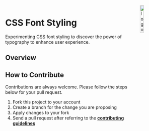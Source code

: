 <img  align="right" width="15%" src="https://raw.githubusercontent.com/ycaglar/.github/master/badge.png" alt="logo">

# CSS Font Styling

Experimenting CSS font styling to discover the power of typography to enhance user experience.

## Overview

<!-- ![Screenshot](./) -->

## How to Contribute

Contributions are always welcome. Please follow the steps below for your pull request.

1. Fork this project to your account
2. Create a branch for the change you are proposing
3. Apply changes to your fork
4. Send a pull request after referring to the **[contributing guidelines](https://github.com/ycaglar/.github/blob/master/CONTRIBUTING.md)**
